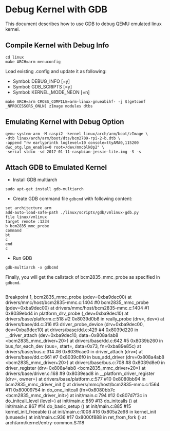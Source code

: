 # Debug Kernel with GDB

This document describes how to use GDB to debug QEMU emulated linux kernel.

## Compile Kernel with Debug Info
```
cd linux
make ARCH=arm menuconfig
```

Load existing .config and update it as following:

* Symbol: DEBUG_INFO [=y]
* Symbol: GDB_SCRIPTS [=y]
* Symbol: KERNEL_MODE_NEON [=n]

```
make ARCH=arm CROSS_COMPILE=arm-linux-gnueabihf- -j $(getconf _NPROCESSORS_ONLN) zImage modules dtbs
```

## Emulating Kernel with Debug Option
```
qemu-system-arm -M raspi2 -kernel linux/arch/arm/boot/zImage \
-dtb linux/arch/arm/boot/dts/bcm2709-rpi-2-b.dtb \
-append "rw earlyprintk loglevel=10 console=ttyAMA0,115200 dwc_otg.lpm_enable=0 root=/dev/mmcblk0p2" \
-serial stdio -sd 2017-01-11-raspbian-jessie-lite.img -S -s
```

## Attach GDB to Emulated Kernel
- Install GDB multiarch
```
sudo apt-get install gdb-multiarch
```

- Create GDB command file `gdbcmd` with following content:
```
set architecture arm
add-auto-load-safe-path ./linux/scripts/gdb/vmlinux-gdb.py
file linux/vmlinux
target remote :1234
b bcm2835_mmc_probe
command
bt
c
end
c
```

- Run GDB
```
gdb-multiarch -x gdbcmd
```
Finally, you will get the callstack of bcm2835_mmc_probe as specified in `gdbcmd`.

>```
Breakpoint 1, bcm2835_mmc_probe (pdev=0xba9dec00) at drivers/mmc/host/bcm2835-mmc.c:1404
#0  bcm2835_mmc_probe (pdev=0xba9dec00) at drivers/mmc/host/bcm2835-mmc.c:1404
#1  0x8039ebd4 in platform_drv_probe (_dev=0xba9dec10) at drivers/base/platform.c:518
#2  0x8039d0b8 in really_probe (drv=<optimized out>, dev=<optimized out>) at drivers/base/dd.c:316
#3  driver_probe_device (drv=0xba9dec00, dev=0xba9dec10) at drivers/base/dd.c:429
#4  0x8039d220 in __driver_attach (dev=0xba9dec10, data=0x808a4ab8 <bcm2835_mmc_driver+20>) at drivers/base/dd.c:642
#5  0x8039b260 in bus_for_each_dev (bus=<optimized out>, start=<optimized out>, data=0x73, fn=0xba89e85c) at drivers/base/bus.c:314
#6  0x8039cae0 in driver_attach (drv=<optimized out>) at drivers/base/dd.c:661
#7  0x8039c6f0 in bus_add_driver (drv=0x808a4ab8 <bcm2835_mmc_driver+20>) at drivers/base/bus.c:708
#8  0x8039d8e0 in driver_register (drv=0x808a4ab8 <bcm2835_mmc_driver+20>) at drivers/base/driver.c:168
#9  0x8039ead8 in __platform_driver_register (drv=<optimized out>, owner=<optimized out>) at drivers/base/platform.c:577
#10 0x8080bb94 in bcm2835_mmc_driver_init () at drivers/mmc/host/bcm2835-mmc.c:1564
#11 0x80009754 in do_one_initcall (fn=0x8080bb7c <bcm2835_mmc_driver_init>) at init/main.c:794
#12 0x807d7f3c in do_initcall_level (level=<optimized out>) at init/main.c:859
#13 do_initcalls () at init/main.c:867
#14 do_basic_setup () at init/main.c:885
#15 kernel_init_freeable () at init/main.c:1008
#16 0x805a2e98 in kernel_init (unused=<optimized out>) at init/main.c:936
#17 0x8000f888 in ret_from_fork () at arch/arm/kernel/entry-common.S:118
```
